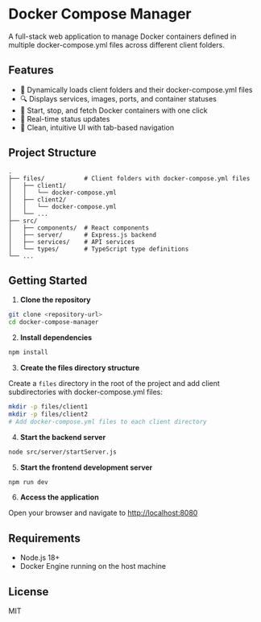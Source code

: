 
# Docker Compose Manager

A full-stack web application to manage Docker containers defined in multiple docker-compose.yml files across different client folders.

## Features

- 📁 Dynamically loads client folders and their docker-compose.yml files
- 🔍 Displays services, images, ports, and container statuses
- 🚀 Start, stop, and fetch Docker containers with one click
- 🔄 Real-time status updates
- 🧩 Clean, intuitive UI with tab-based navigation

## Project Structure

```
.
├── files/           # Client folders with docker-compose.yml files
│   ├── client1/
│   │   └── docker-compose.yml
│   ├── client2/
│   │   └── docker-compose.yml
│   └── ...
├── src/
│   ├── components/  # React components
│   ├── server/      # Express.js backend
│   ├── services/    # API services
│   └── types/       # TypeScript type definitions
└── ...
```

## Getting Started

1. **Clone the repository**

```bash
git clone <repository-url>
cd docker-compose-manager
```

2. **Install dependencies**

```bash
npm install
```

3. **Create the files directory structure**

Create a `files` directory in the root of the project and add client subdirectories with docker-compose.yml files:

```bash
mkdir -p files/client1
mkdir -p files/client2
# Add docker-compose.yml files to each client directory
```

4. **Start the backend server**

```bash
node src/server/startServer.js
```

5. **Start the frontend development server**

```bash
npm run dev
```

6. **Access the application**

Open your browser and navigate to [http://localhost:8080](http://localhost:8080)

## Requirements

- Node.js 18+
- Docker Engine running on the host machine

## License

MIT
